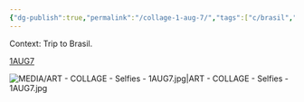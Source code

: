 ```yaml
---
{"dg-publish":true,"permalink":"/collage-1-aug-7/","tags":["c/brasil","c/deaf","c/birthday","c/ice-cream","c/series-self","c/colour-green","c/N-YT","c/series","c/2019","c/remake"],"created":"2024-06-28T12:56:50.000-04:00","updated":"2025-08-21T16:20:37.250-04:00"}
---
```


Context:  Trip to Brasil.

[1AUG7](https://www.instagram.com/p/BzlPJ6jhccZ/)

![MEDIA/ART - COLLAGE - Selfies - 1AUG7.jpg|ART - COLLAGE - Selfies - 1AUG7.jpg](/img/user/MEDIA/ART%20-%20COLLAGE%20-%20Selfies%20-%201AUG7.jpg)
